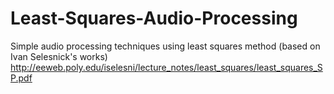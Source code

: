 # Least-Squares-Audio-Processing
Simple audio processing techniques using least squares method (based on Ivan Selesnick's works)
  http://eeweb.poly.edu/iselesni/lecture_notes/least_squares/least_squares_SP.pdf
